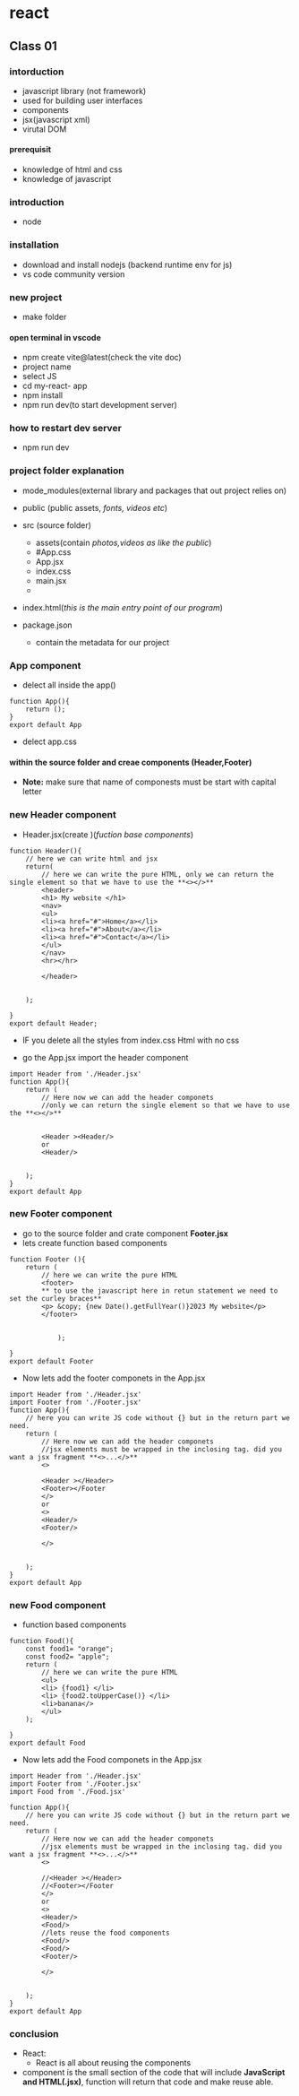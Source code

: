 # react

## Class 01

### intorduction

- javascript library (not framework)
- used for building user interfaces
- components
- jsx(javascript xml)
- virutal DOM

#### prerequisit

- knowledge of html and css
- knowledge of javascript

### introduction

- node

### installation

- download and install nodejs (backend runtime env for js)
- vs code community version

### new project

- make folder

#### open terminal in vscode

- npm create vite@latest(check the vite doc)
- project name
- select JS
- cd my-react- app
- npm install
- npm run dev(to start development server)

### how to restart dev server

- npm run dev

### project folder explanation

- mode_modules(external library and packages that out project relies on)
- public (public assets, _fonts, videos etc_)
- src (source folder)
  - assets(contain _photos,videos as like the public_)
  - #App.css
  - App.jsx
  - index.css
  - main.jsx
  -
- index.html(_this is the main entry point of our program_)

- package.json
  - contain the metadata for our project

### App component

- delect all inside the app()
```
function App(){
    return ();
}
export default App
```
- delect app.css

#### within the source folder and creae components (Header,Footer)
- **Note:** make sure that name of componests must be start with capital letter 



### new Header component

- Header.jsx(create )(_fuction base components_)

```
function Header(){
    // here we can write html and jsx
    return(
        // here we can write the pure HTML, only we can return the single element so that we have to use the **<></>**
        <header>
        <h1> My website </h1>
        <nav>
        <ul>
        <li><a href="#">Home</a></li>
        <li><a href="#">About</a></li>
        <li><a href="#">Contact</a></li>
        </ul>
        </nav>
        <hr></hr>

        </header>


    );

}
export default Header;
```
- IF you delete all the styles from index.css Html with no css

- go the App.jsx import the header component
```
import Header from './Header.jsx'
function App(){
    return (
        // Here now we can add the header componets
        //only we can return the single element so that we have to use the **<></>**
        

        <Header ><Header/>
        or 
        <Header/>


    );
}
export default App
```


### new Footer component
- go to the source folder and crate component **Footer.jsx**
-  lets create function based components
```
function Footer (){
    return (
        // here we can write the pure HTML
        <footer>
        ** to use the javascript here in retun statement we need to set the curley braces**
        <p> &copy; {new Date().getFullYear()}2023 My website</p>
        </footer>
        
        
            );

}
export default Footer 
```
- Now lets add the footer componets in the App.jsx
```
import Header from './Header.jsx'
import Footer from './Footer.jsx'
function App(){
    // here you can write JS code without {} but in the return part we need.
    return (
        // Here now we can add the header componets
        //jsx elements must be wrapped in the inclosing tag. did you want a jsx fragment **<>...</>**
        <>

        <Header ></Header>
        <Footer></Footer 
        </>
        or 
        <>
        <Header/>
        <Footer/>

        </>


    );
}
export default App
```
### new Food component
- function based components
```
function Food(){
    const food1= "orange";
    const food2= "apple";
    return (
        // here we can write the pure HTML
        <ul>
        <li> {food1} </li>
        <li> {food2.toUpperCase()} </li>
        <li>banana</>
        </ul>
    );

}
export default Food
```
- Now lets add the Food componets in the App.jsx
```
import Header from './Header.jsx'
import Footer from './Footer.jsx'
import Food from './Food.jsx'

function App(){
    // here you can write JS code without {} but in the return part we need.
    return (
        // Here now we can add the header componets
        //jsx elements must be wrapped in the inclosing tag. did you want a jsx fragment **<>...</>**
        <>

        //<Header ></Header>
        //<Footer></Footer 
        </>
        or 
        <>
        <Header/>
        <Food/>
        //lets reuse the food components 
        <Food/>
        <Food/>
        <Footer/>       

        </>


    );
}
export default App
```

### conclusion
- React:
    - React is all about reusing the components 
- component is the small section of the code that will include **JavaScript and HTML(.jsx)**, function will return that code and make reuse able.
